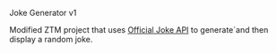 Joke Generator v1

Modified ZTM project that uses [Official Joke API](https://github.com/15Dkatz/official_joke_api#official-joke-api) to generate´and then display a random joke.
